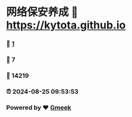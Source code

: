 # 网络保安养成 :link: https://kytota.github.io 
### :page_facing_up: [1](https://kytota.github.io/tag.html) 
### :speech_balloon: 7 
### :hibiscus: 14219 
### :alarm_clock: 2024-08-25 09:53:53 
### Powered by :heart: [Gmeek](https://github.com/Meekdai/Gmeek)
